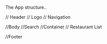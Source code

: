 

The App structure.. 

// Header
// Logo
// Navigation

//Body
//Search
//Container
// Restaurant List

//Footer
